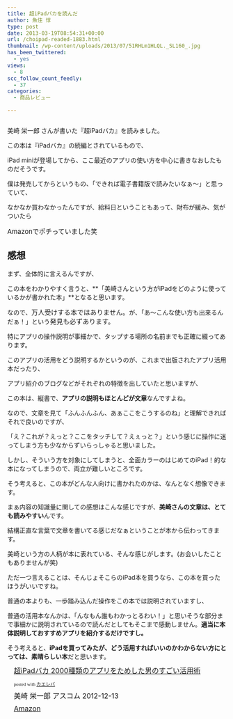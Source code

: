 ```yaml
---
title: 超iPadバカを読んだ
author: 魚住 惇
type: post
date: 2013-03-19T08:54:31+00:00
url: /choipad-readed-1883.html
thumbnail: /wp-content/uploads/2013/07/51RHLm1HLQL._SL160_.jpg
has_been_twittered:
  - yes
views:
  - 8
scc_follow_count_feedly:
  - 37
categories:
  - 商品レビュー

---
```

<a href="http://www.amazon.co.jp/exec/obidos/ASIN/4776207575/jn050191-22/ref=nosim/" rel="nofollow" target="_blank"><img decoding="async" src="http://ecx.images-amazon.com/images/I/51RHLm1HLQL._SL160_.jpg" alt="" border="0" /></a>

<!--more-->

美崎 栄一郎 さんが書いた『超iPadバカ』を読みました。

この本は『iPadバカ』の続編とされているもので、

iPad miniが登場してから、ここ最近のアプリの使い方を中心に書きなおしたものだそうです。</p> 

僕は発売してからというもの、「できれば電子書籍版で読みたいなぁ〜」と思っていて、

なかなか買わなかったんですが、給料日ということもあって、財布が緩み、気がついたら

<p style="font-size: 15px;">
  Amazonでポチっていました笑
</p></p> 

## 感想

まず、全体的に言えるんですが、

この本をわかりやすく言うと、**「美崎さんという方がiPadをどのように使っているかが書かれた本」**となると思います。</p> 

なので、<span style="font-size: 15px;">万人受けする本ではありません。</span>が、「あ〜こんな使い方も出来るんだぁ！」という<span style="font-size: 15px;">発見も必ずあります。</span>

特にアプリの操作説明が事細かで、タップする場所の名前までも正確に綴ってあります。

このアプリの活用をどう説明するかというのが、これまで出版されたアプリ活用本だったり、

アプリ紹介のブログなどがそれぞれの特徴を出していたと思いますが、</p> 

この本は、縦書で、**アプリの説明もほとんどが文章**なんですよね。

なので、文章を見て「ふんふんふん、あぁここをこうするのね」と理解できればそれで良いのですが、

「え？これが？えっと？ここをタッチして？えぇっと？」という感じに操作に迷ってしまう方も少なからずいらっしゃると思いました。</p> 

しかし、そういう方を対象にしてしまうと、全面カラーのはじめてのiPad！的な本になってしまうので、両立が難しいところです。

そう考えると、この本がどんな人向けに書かれたのかは、なんとなく想像できます。</p> 

まぁ内容の知識量に関しての感想はこんな感じですが、**美崎さんの文章は、とても読みやすい**んです。

結構正直な言葉で文章を書いてる感じだなぁということが本から伝わってきます。

美崎という方の人柄が本に表れている、そんな感じがします。(お会いしたこともありませんが笑)</p> 

ただ一つ言えることは、そんじょそこらのiPad本を買うなら、この本を買ったほうがいいですね。

普通の本よりも、一歩踏み込んだ操作をこの本では説明されていますし、

普通の活用本なんかは、「んなもん誰もわかっとるわい！」と思いそうな部分まで事細かに説明されているので読んだとしてもそこまで感動しません。**適当に本体説明しておすすめアプリを紹介するだけですし。**</p> 

そう考えると、**iPadを買ってみたが、どう活用すればいいのかわからない方にとっては、素晴らしい本**だと思います。</p> 

<div class="kaerebalink-box" style="text-align: left; padding-bottom: 20px; font-size: medium; /zoom: 1; overflow: hidden;">
  <div class="kaerebalink-image" style="float: left; margin: 0 15px 10px 0;">
    <a href="http://www.amazon.co.jp/exec/obidos/ASIN/4776207575/jn050191-22/ref=nosim/" rel="nofollow" target="_blank"><img decoding="async" style="border: none;" src="http://ecx.images-amazon.com/images/I/51RHLm1HLQL._SL160_.jpg" alt="" /></a>
  </div>
  <div class="kaerebalink-info" style="line-height: 120%; /zoom: 1; overflow: hidden;">
    <div class="kaerebalink-name" style="margin-bottom: 10px; line-height: 120%;">
      <a href="http://www.amazon.co.jp/exec/obidos/ASIN/4776207575/jn050191-22/ref=nosim/" rel="nofollow" target="_blank">超iPadバカ 2000種類のアプリをためした男のすごい活用術</a></p>
      <div class="kaerebalink-powered-date" style="font-size: 8pt; margin-top: 5px; font-family: verdana; line-height: 120%;">
        posted with <a href="http://kaereba.com" target="_blank">カエレバ</a>
      </div>
    </div>
    <div class="kaerebalink-detail" style="margin-bottom: 5px;">
      美崎 栄一郎 アスコム 2012-12-13
    </div>
    <div class="kaerebalink-link1" style="margin-top: 10px;">
      <div class="shoplinkamazon" style="display: inline; margin-right: 5px;">
        <a title="アマゾン" href="http://www.amazon.co.jp/gp/search?keywords=%82%B7%82%B2%82%A2%8A%88%97p%8Fp&__mk_ja_JP=%83J%83%5E%83J%83i&tag=jn050191-22" rel="nofollow" target="_blank">Amazon</a>
      </div>
    </div>
  </div>
  <div class="booklink-footer" style="clear: left;">
  </div>
</div>